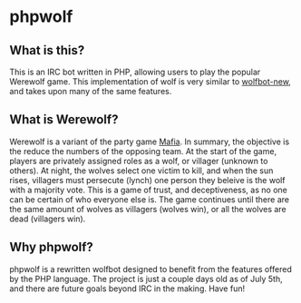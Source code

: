 phpwolf
=======

What is this?
-------------
This is an IRC bot written in PHP, allowing users to play the popular Werewolf game. This implementation of wolf is very similar to [wolfbot-new](http://code.google.com/p/wolfbot-new/), and takes upon many of the same features.

What is Werewolf?
-----------------
Werewolf is a variant of the party game [Mafia](http://en.wikipedia.org/wiki/Mafia_%28party_game%29). In summary, the objective is the reduce the numbers of the opposing team. At the start of the game, players are privately assigned roles as a wolf, or villager (unknown to others). At night, the wolves select one victim to kill, and when the sun rises, villagers must persecute (lynch) one person they beleive is the wolf with a majority vote. This is a game of trust, and deceptiveness, as no one can be certain of who everyone else is. The game continues until there are the same amount of wolves as villagers (wolves win), or all the wolves are dead (villagers win).

Why phpwolf?
------------
phpwolf is a rewritten wolfbot designed to benefit from the features offered by the PHP language. The project is just a couple days old as of July 5th, and there are future goals beyond IRC in the making. Have fun!
